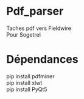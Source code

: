 # Pdf_parser <br/>
Taches pdf vers Fieldwire <br/>
Pour Sogetrel <br/>


# Dépendances <br/>
pip install pdfminer <br/>
pip install xlwt <br/>
pip install PyQt5 <br/>
